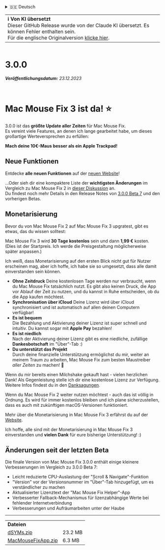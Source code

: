 <details>
<summary>🇩🇪 Deutsch</summary>

[🇬🇧 English (GitHub)](https://github.com/noah-nuebling/mac-mouse-fix/releases/tag/3.0.0)\
[🇦🇩 Català](https://redirect.macmousefix.com/?target=mmf-release&tag=3.0.0&locale=ca)\
**🇩🇪 Deutsch**\
[🇪🇸 Español](https://redirect.macmousefix.com/?target=mmf-release&tag=3.0.0&locale=es)\
[🇫🇷 Français](https://redirect.macmousefix.com/?target=mmf-release&tag=3.0.0&locale=fr)\
[🇮🇩 Indonesia](https://redirect.macmousefix.com/?target=mmf-release&tag=3.0.0&locale=id)\
[🇮🇹 Italiano](https://redirect.macmousefix.com/?target=mmf-release&tag=3.0.0&locale=it)\
[🇭🇺 Magyar](https://redirect.macmousefix.com/?target=mmf-release&tag=3.0.0&locale=hu)\
[🇳🇱 Nederlands](https://redirect.macmousefix.com/?target=mmf-release&tag=3.0.0&locale=nl)\
[🇵🇱 Polski](https://redirect.macmousefix.com/?target=mmf-release&tag=3.0.0&locale=pl)\
[🇧🇷 Português (Brasil)](https://redirect.macmousefix.com/?target=mmf-release&tag=3.0.0&locale=pt-BR)\
[🇵🇹 Português (Portugal)](https://redirect.macmousefix.com/?target=mmf-release&tag=3.0.0&locale=pt-PT)\
[🇷🇴 Română](https://redirect.macmousefix.com/?target=mmf-release&tag=3.0.0&locale=ro)\
[🇸🇪 Svenska](https://redirect.macmousefix.com/?target=mmf-release&tag=3.0.0&locale=sv)\
[🇻🇳 Tiếng Việt](https://redirect.macmousefix.com/?target=mmf-release&tag=3.0.0&locale=vi)\
[🇹🇷 Türkçe](https://redirect.macmousefix.com/?target=mmf-release&tag=3.0.0&locale=tr)\
[🇨🇿 Čeština](https://redirect.macmousefix.com/?target=mmf-release&tag=3.0.0&locale=cs)\
[🇬🇷 Ελληνικά](https://redirect.macmousefix.com/?target=mmf-release&tag=3.0.0&locale=el)\
[🇷🇺 Русский](https://redirect.macmousefix.com/?target=mmf-release&tag=3.0.0&locale=ru)\
[🇺🇦 Українська](https://redirect.macmousefix.com/?target=mmf-release&tag=3.0.0&locale=uk)\
[🇮🇱 עברית](https://redirect.macmousefix.com/?target=mmf-release&tag=3.0.0&locale=he)\
[🇸🇦 العربية](https://redirect.macmousefix.com/?target=mmf-release&tag=3.0.0&locale=ar)\
[🇮🇳 हिन्दी](https://redirect.macmousefix.com/?target=mmf-release&tag=3.0.0&locale=hi)\
[🇹🇭 ไทย](https://redirect.macmousefix.com/?target=mmf-release&tag=3.0.0&locale=th)\
[🇨🇳 中文 (简体)](https://redirect.macmousefix.com/?target=mmf-release&tag=3.0.0&locale=zh-Hans)\
[🇨🇳 中文 (繁體)](https://redirect.macmousefix.com/?target=mmf-release&tag=3.0.0&locale=zh-Hant)\
[🇭🇰 中文（香港)](https://redirect.macmousefix.com/?target=mmf-release&tag=3.0.0&locale=zh-HK)\
[🇯🇵 日本語](https://redirect.macmousefix.com/?target=mmf-release&tag=3.0.0&locale=ja)\
[🇰🇷 한국어](https://redirect.macmousefix.com/?target=mmf-release&tag=3.0.0&locale=ko)\
[Help translate Mac Mouse Fix to different languages!](https://github.com/noah-nuebling/mac-mouse-fix/discussions/731)
</details>
<table align=><td>
<b>ℹ️ Von KI übersetzt</b><br>
Dieser GitHub Release wurde von der Claude KI übersetzt. Es können Fehler enthalten sein.<br>
Für die englische Originalversion <a href="https://github.com/noah-nuebling/mac-mouse-fix/releases/tag/3.0.0">klicke hier</a>.
</td></table>

<table></table>

# 3.0.0
***Veröffentlichungsdatum:** 23.12.2023*

<br>

# Mac Mouse Fix 3 ist da! ⭐️

3.0.0 ist das **größte Update aller Zeiten** für Mac Mouse Fix.\
Es vereint viele Features, an denen ich lange gearbeitet habe, um dieses großartige Werteversprechen zu erfüllen:

**Mach deine 10€-Maus besser als ein Apple Trackpad!**

## Neue Funktionen

Entdecke **alle neuen Funktionen** auf der [neuen Website](http://macmousefix.com/)!

...Oder sieh dir eine kompaktere Liste der **wichtigsten Änderungen** im Vergleich zu Mac Mouse Fix 2 in [dieser Diskussion](https://github.com/noah-nuebling/mac-mouse-fix/discussions/743#discussioncomment-7938922) an.\
Du findest noch mehr Details in den Release Notes von [3.0.0 Beta 7](https://redirect.macmousefix.com/?target=mmf-release&tag=3.0.0-Beta-7&locale=de) und den vorherigen Betas.

## Monetarisierung

Bevor du von Mac Mouse Fix 2 auf Mac Mouse Fix 3 upgratest, gibt es etwas, das du wissen solltest:

Mac Mouse Fix 3 wird **30 Tage kostenlos** sein und dann **1,99 €** kosten.\
(Dies ist der Startpreis. Ich werde die Preisgestaltung möglicherweise später anpassen.)

Ich weiß, dass Monetarisierung auf den ersten Blick nicht gut für Nutzer erscheinen mag, aber ich hoffe, ich habe sie so umgesetzt, dass alle damit einverstanden sein können.

- **Ohne Zeitdruck**
   Deine kostenlosen Tage werden nur verbraucht, wenn du Mac Mouse Fix tatsächlich nutzt. Es gibt also keinen Druck, die App vor Ablauf der Zeit zu nutzen, und du kannst in Ruhe entscheiden, ob du die App kaufen möchtest.
- **Synchronisation über iCloud**
   Deine Lizenz wird über iCloud synchronisiert und ist automatisch auf allen deinen Computern verfügbar!
- **Es ist bequem**\
   Die Bezahlung und Aktivierung deiner Lizenz ist super schnell und intuitiv. Du kannst sogar mit **Apple Pay** bezahlen!
- **Es ist niedlich**\
   Nach der Aktivierung deiner Lizenz gibt es eine niedliche, zufällige **Dankesbotschaft** im "Über"-Tab :)
- **Du unterstützt das Projekt**\
   Durch deine finanzielle Unterstützung ermöglichst du mir, weiter an meinem Traum zu arbeiten, Mac Mouse Fix zum besten Maustreiber *aller Zeiten* zu machen! 🚀

Wenn du mir bereits einen Milchshake gekauft hast - vielen herzlichen Dank! Als Gegenleistung stelle ich dir eine kostenlose Lizenz zur Verfügung. Weitere Infos findest du in den [Danksagungen](https://github.com/noah-nuebling/mac-mouse-fix/blob/master/Acknowledgements.md#-paypal-donations).

Wenn du Mac Mouse Fix 2 weiter nutzen möchtest - auch das ist völlig in Ordnung. Es wird für immer kostenlos bleiben und ich plane sicherzustellen, dass es auch mit zukünftigen macOS-Versionen funktioniert.

Mehr über die Monetarisierung in Mac Mouse Fix 3 erfährst du auf der [Website](https://macmousefix.com/#price).

Ich hoffe, alle sind mit der Monetarisierung in Mac Mouse Fix 3 einverstanden und **vielen Dank** für eure bisherige Unterstützung! :)

## Änderungen seit der letzten Beta

Die finale Version von Mac Mouse Fix 3.0.0 enthält einige kleinere Verbesserungen im Vergleich zu 3.0.0 Beta 7:

- Leicht reduzierte CPU-Auslastung der "Scroll & Navigate"-Funktion
- "Version" vor der Versionsnummer im "Über"-Tab hinzugefügt, um es verständlicher zu machen
- Aktualisierter Lizenztext der "Mac Mouse Fix Helper"-App
- Verbesserter Fallback-Mechanismus für lizenzabhängige Werte bei fehlender Internetverbindung
- Verbesserungen und Aufräumarbeiten unter der Haube

---

<table align="start">
<tr>
    <td colspan=2>
        <b>Dateien</b>
    </td>
</tr>
<tr>
    <td><a href="https://github.com/noah-nuebling/mac-mouse-fix/releases/download/3.0.0/dSYMs.zip">dSYMs.zip</a></td>
    <td>23.2 MB</td>
</tr>
<tr>
    <td><a href="https://github.com/noah-nuebling/mac-mouse-fix/releases/download/3.0.0/MacMouseFixApp.zip">MacMouseFixApp.zip</a></td>
    <td>6.3 MB</td>
</tr>
</table>